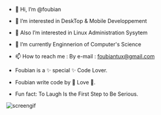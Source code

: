- 👋 Hi, I’m @foubian
- 👀 I’m interested in DeskTop & Mobile Developpement
- 👀 Also I’m interested in Linux Administration Sysytem
- 🌱 I’m currently Enginnerion of Computer's Science
- 📫 How to reach me : By e-mail : foubiantux@gmail.com

- Foubian is a ✨ special ✨ Code Lover.
- Foubian write code by 💞️ Love 💞️.
-  Fun fact: To Laugh Is the First Step to Be Serious.

![screengif](https://user-images.githubusercontent.com/19433107/142948223-9e9ecb37-140f-4747-b64a-7fc00c0bb5f2.gif)
